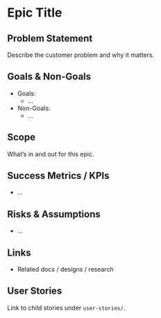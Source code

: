 # Epic Title

## Problem Statement
Describe the customer problem and why it matters.

## Goals & Non-Goals
- Goals:
  - ...
- Non-Goals:
  - ...

## Scope
What’s in and out for this epic.

## Success Metrics / KPIs
- ...

## Risks & Assumptions
- ...

## Links
- Related docs / designs / research

## User Stories
Link to child stories under `user-stories/`.
